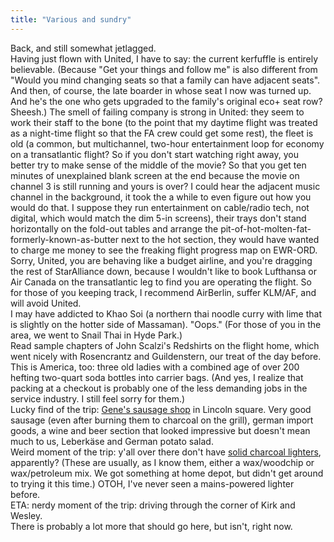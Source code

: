 ```yaml
---
title: "Various and sundry"
---
```


<p>Back, and still somewhat jetlagged.
<br/>
Having just flown with United, I have to say: the current kerfuffle is entirely believable. (Because "Get your things and follow me" is also different from "Would you mind changing seats so that a family can have adjacent seats". And then, of course, the late boarder in whose seat I now was turned up. And he's the one who gets upgraded to the family's original eco+ seat row? Sheesh.) The smell of failing company is strong in United: they seem to work their staff to the bone (to the point that my daytime flight was treated as a night-time flight so that the FA crew could get some rest), the fleet is old (a common, but multichannel, two-hour entertainment loop for economy on a transatlantic flight? So if you don't start watching right away, you better try to make sense of the middle of the movie? So that you get ten minutes of unexplained blank screen at the end because the movie on channel 3 is still running and yours is over? I could hear the adjacent music channel in the background, it took the a while to even figure out how you would do that. I suppose they run entertainment on cable/radio tech, not digital, which would match the dim 5-in screens), their trays don't stand horizontally on the fold-out tables and arrange the pit-of-hot-molten-fat-formerly-known-as-butter next to the hot section, they would have wanted to charge me money to see the freaking flight progress map on EWR-ORD. Sorry, United, you are behaving like a budget airline, and you're dragging the rest of StarAlliance down, because I wouldn't like to book Lufthansa or Air Canada on the transatlantic leg to find you are operating the flight.
So for those of you keeping track, I recommend AirBerlin, suffer KLM/AF, and will avoid United.
<br/>
I may have addicted <lj user="lcohen"> to Khao Soi (a northern thai noodle curry with lime that is slightly on the hotter side of Massaman). "Oops." (For those of you in the area, we went to Snail Thai in Hyde Park.)
<br/>
Read sample chapters of John Scalzi's Redshirts on the flight home, which went nicely with Rosencrantz and Guildenstern, our treat of the day before.
<br/>
This is America, too: three old ladies with a combined age of over 200 hefting two-quart soda bottles into carrier bags. (And yes, I realize that packing at a checkout is probably one of the less demanding jobs in the service industry. I still feel sorry for them.)
<br/>
Lucky find of the trip: <a href="http://www.genessausageshop.com">Gene's sausage shop</a> in Lincoln square. Very good sausage (even after burning them to charcoal on the grill), german import goods, a wine and beer section that looked impressive but doesn't mean much to us, Leberkäse and German potato salad.
<br/>
Weird moment of the trip: y'all over there don't have <a href="https://www.google.com/search?q=grillanz%C3%BCnder&amp;es_sm=93&amp;tbm=isch&amp;tbo=u&amp;source=univ&amp;sa=X&amp;ei=Uh9sVcTGHMyKsAGAgoGABw&amp;ved=0CB0QsAQ&amp;biw=1228&amp;bih=902#tbm=isch&amp;q=grillanz%C3%BCnder+paraffin">solid charcoal lighters</a>, apparently? (These are usually, as I know them, either a wax/woodchip or wax/petroleum mix. We got something at home depot, but didn't get around to trying it this time.) OTOH, I've never seen a mains-powered lighter before.
<br/>
ETA: nerdy moment of the trip: driving through the corner of Kirk and Wesley.
<br/>
There is probably a lot more that should go here, but isn't, right now.</p>
